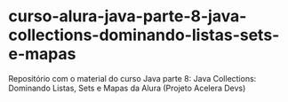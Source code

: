# curso-alura-java-parte-8-java-collections-dominando-listas-sets-e-mapas
Repositório com o material do curso Java parte 8: Java Collections: Dominando Listas, Sets e Mapas da Alura (Projeto Acelera Devs)
